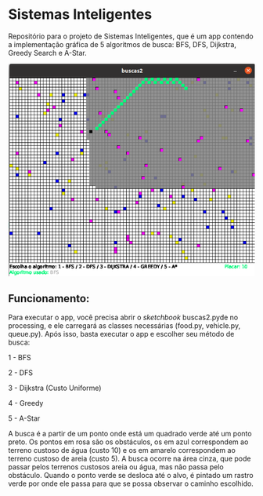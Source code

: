 # Sistemas Inteligentes
Repositório para o projeto de Sistemas Inteligentes, que é um app contendo a implementação gráfica de 5 algoritmos de busca: BFS, DFS, Dijkstra, Greedy Search e A-Star. 

![image info](bfs.png)

## Funcionamento:

Para executar o app, você precisa abrir o _sketchbook_ buscas2.pyde no processing, e ele carregará as classes necessárias (food.py, vehicle.py, queue.py). Após isso, basta executar o app e escolher seu método de busca:

1 - BFS

2 - DFS

3 - Dijkstra (Custo Uniforme)

4 - Greedy

5 - A-Star

A busca é a partir de um ponto onde está um quadrado verde até um ponto preto. Os pontos em rosa são os obstáculos, os em azul correspondem ao terreno custoso de água (custo 10) e os em amarelo correspondem ao terreno custoso de areia (custo 5). A busca ocorre na área cinza, que pode passar pelos terrenos custosos areia ou água, mas não passa pelo obstáculo. Quando o ponto verde se desloca até o alvo, é pintado um rastro verde por onde ele passa para que se possa observar o caminho escolhido.
